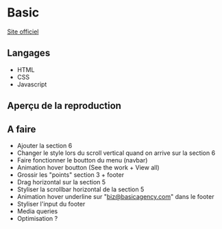 # Basic
[Site officiel](https://www.basicagency.com/)
## Langages
- HTML
- CSS
- Javascript
## Aperçu de la reproduction
## A faire
- Ajouter la section 6
- Changer le style lors du scroll vertical quand on arrive sur la section 6
- Faire fonctionner le boutton du menu (navbar)
- Animation hover boutton (See the work + View all)
- Grossir les "points" section 3 + footer
- Drag horizontal sur la section 5
- Styliser la scrollbar horizontal de la section 5
- Animation hover underline sur "biz@basicagency.com" dans le footer
- Styliser l'input du footer
- Media queries
- Optimisation ?